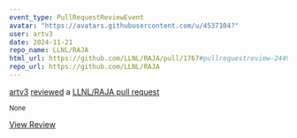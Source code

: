 ```yaml
---
event_type: PullRequestReviewEvent
avatar: "https://avatars.githubusercontent.com/u/4537104?"
user: artv3
date: 2024-11-21
repo_name: LLNL/RAJA
html_url: https://github.com/LLNL/RAJA/pull/1767#pullrequestreview-2449952834
repo_url: https://github.com/LLNL/RAJA
---
```


<a href='https://github.com/artv3' target='_blank'>artv3</a> <a href='https://github.com/LLNL/RAJA/pull/1767#pullrequestreview-2449952834' target='_blank'>reviewed</a> a <a href='https://github.com/LLNL/RAJA/pull/1767' target='_blank'>LLNL/RAJA pull request</a>

<small>None</small>

<a href='https://github.com/LLNL/RAJA/pull/1767#pullrequestreview-2449952834' target='_blank'>View Review</a>